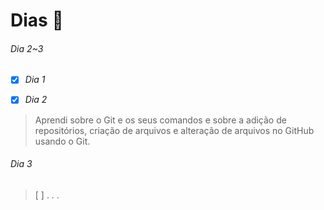 # Dias 📌

###### Dia 2~3

- [x] *Dia 1*

- [x] *Dia 2*
> Aprendi sobre o Git e os seus comandos e sobre a adição de repositórios, criação de arquivos e alteração de arquivos no GitHub usando o Git.

###### Dia 3 
> [ ] . . .
